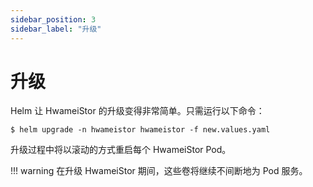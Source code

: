 ```yaml
---
sidebar_position: 3
sidebar_label: "升级"
---
```


# 升级

Helm 让 HwameiStor 的升级变得非常简单。只需运行以下命令：

```console
$ helm upgrade -n hwameistor hwameistor -f new.values.yaml
```

升级过程中将以滚动的方式重启每个 HwameiStor Pod。

!!! warning
    在升级 HwameiStor 期间，这些卷将继续不间断地为 Pod 服务。

